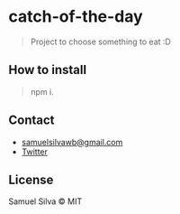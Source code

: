 # catch-of-the-day

> Project to choose something to eat :D

## How to install

> npm i.

## Contact

- samuelsilvawb@gmail.com
- [Twitter](https://twitter.com/samuelsilvadev)

## License

Samuel Silva &copy; MIT
